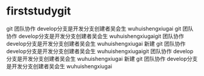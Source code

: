 # firststudygit
git 团队协作
develop分支是开发分支创建者吴会生
wuhuishengxiugai
git 团队协作
develop分支是开发分支创建者吴会生
wuhuishengxiugaigit 团队协作
develop分支是开发分支创建者吴会生
wuhuishengxiugai
新建
git 团队协作
develop分支是开发分支创建者吴会生
wuhuishengxiugaigit 团队协作
develop分支是开发分支创建者吴会生
wuhuishengxiugai
新建
git 团队协作
develop分支是开发分支创建者吴会生
wuhuishengxiugai
